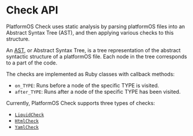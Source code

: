 # Check API

PlatformOS Check uses static analysis by parsing platformOS files into an Abstract Syntax Tree (AST), and then applying various checks to this structure.

An [AST](https://en.wikipedia.org/wiki/Abstract_syntax_tree), or Abstract Syntax Tree, is a tree representation of the abstract syntactic structure of a platformOS file. Each node in the tree corresponds to a part of the code.

The checks are implemented as Ruby classes with callback methods:

- `on_TYPE`: Runs before a node of the specific TYPE is visited.
- `after_TYPE`: Runs after a node of the specific TYPE has been visited.

Currently, PlatformOS Check supports three types of checks:

- [`LiquidCheck`](/docs/api/liquid_check.md)
- [`HtmlCheck`](/docs/api/html_check.md)
- [`YamlCheck`](/docs/api/yaml_check.md)
